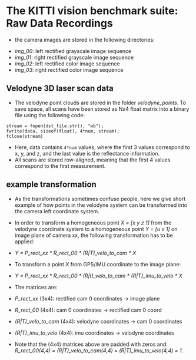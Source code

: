 # The KITTI vision benchmark suite: Raw Data Recordings
- the camera images are stored in the following directories:
* *img_00*: left rectified grayscale image sequence
* *img_01*: right rectified grayscale image sequence
* *img_02*: left rectified color image sequence
* *img_03*: right rectified color image sequence

## Velodyne 3D laser scan data
- The velodyne point clouds are stored in the folder *velodyne_points*. To save space, all scans have been stored as Nx4 float matrix into a binary file using the following code:
```
stream = fopen(dst_file.str(), "wb");
fwrite(data, sizeof(float), 4*num, stream);
fclose(stream)
```

- Here, data contains `4*num` values, where the first 3 values correspond to  x, y, and z, and the last value is the reflectance information.
- All scans are stored row-aligned, meaning that the first 4 values correspond to the first measurement. 

## example transformation
- As the transformations sometimes confuse people, here we give short example of how points in the velodyne system can be transformed into the camera left coordinate system.

- In order to transform a homogeneous point *X = [x y z 1]* from the velodyne coordinate system to a homogeneous point *Y = [u v 1]* on image plane of camera xx, the following transformation has to be applied:

* *Y = P_rect_xx * R_rect_00 * (R|T)_velo_to_cam * X*
- To transform a point *X* from GPS/IMU coordinate to the image plane:
* *Y = P_rect_xx * R_rect_00 * (R|t)_velo_to_cam * (R|T)_imu_to_velo * X*

- The matrices are:
- *P_rect_xx* (3x4): rectified cam 0 coordinates -> image plane
- *R_rect_00* (4x4): cam 0 coordinates -> rectified cam 0 coord
- *(R|T)_velo_to_cam* (4x4): velodyne coordinates -> cam 0 coordinates
- *(R|T)_imu_to_velo* (4x4): imu coordinates -> velodyne coordinates

- Note that the (4x4) matrices above are padded with zeros and:
*R_rect_00(4,4) = (R|T)_velo_to_cam(4,4) = (R|T)_imu_to_velo(4,4) = 1*.

